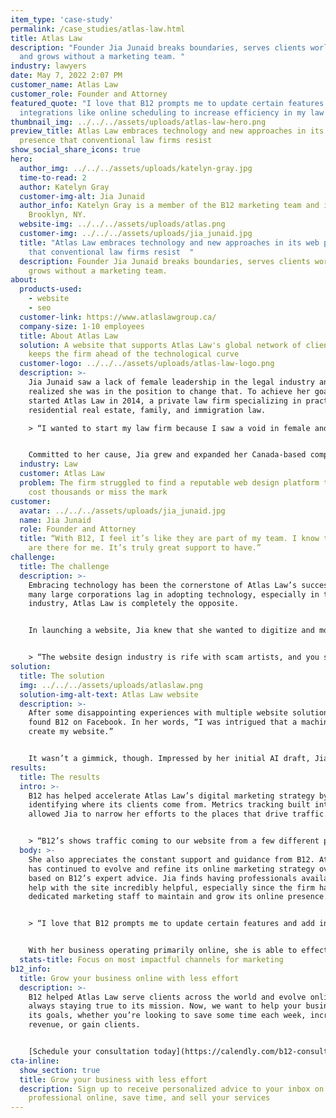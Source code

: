 ```yaml
---
item_type: 'case-study'
permalink: /case_studies/atlas-law.html
title: Atlas Law
description: "Founder Jia Junaid breaks boundaries, serves clients worldwide,
  and grows without a marketing team. "
industry: lawyers
date: May 7, 2022 2:07 PM
customer_name: Atlas Law
customer_role: Founder and Attorney
featured_quote: "I love that B12 prompts me to update certain features and add
  integrations like online scheduling to increase efficiency in my law firm. "
thumbnail_img: ../../../assets/uploads/atlas-law-hero.png
preview_title: Atlas Law embraces technology and new approaches in its web
  presence that conventional law firms resist
show_social_share_icons: true
hero:
  author_img: ../../../assets/uploads/katelyn-gray.jpg
  time-to-read: 2
  author: Katelyn Gray
  customer-img-alt: Jia Junaid
  author_info: Katelyn Gray is a member of the B12 marketing team and is based in
    Brooklyn, NY.
  website-img: ../../../assets/uploads/atlas.png
  customer-img: ../../../assets/uploads/jia_junaid.jpg
  title: "Atlas Law embraces technology and new approaches in its web presence
    that conventional law firms resist  "
  description: Founder Jia Junaid breaks boundaries, serves clients worldwide, and
    grows without a marketing team.
about:
  products-used:
    - website
    - seo
  customer-link: https://www.atlaslawgroup.ca/
  company-size: 1-10 employees
  title: About Atlas Law
  solution: A website that supports Atlas Law's global network of clients and
    keeps the firm ahead of the technological curve
  customer-logo: ../../../assets/uploads/atlas-law-logo.png
  description: >-
    Jia Junaid saw a lack of female leadership in the legal industry and
    realized she was in the position to change that. To achieve her goal, Jia
    started Atlas Law in 2014, a private law firm specializing in practices in
    residential real estate, family, and immigration law.

    > “I wanted to start my law firm because I saw a void in female and minority representation in the legal community. Typically, private practices in corporate law and real estate are very male-dominated, and that is mirrored in my South-Asian ethnic community too. I wanted to break these boundaries and stereotypes and empower women to be leaders and have equal participation in these practices.”


    Committed to her cause, Jia grew and expanded her Canada-based company to represent clients from all over the world, including the United States, the Middle East, South Asia, and North Africa.
  industry: Law
  customer: Atlas Law
  problem: The firm struggled to find a reputable web design platform that didn’t
    cost thousands or miss the mark
customer:
  avatar: ../../../assets/uploads/jia_junaid.jpg
  name: Jia Junaid
  role: Founder and Attorney
  title: “With B12, I feel it’s like they are part of my team. I know that they
    are there for me. It’s truly great support to have.”
challenge:
  title: The challenge
  description: >-
    Embracing technology has been the cornerstone of Atlas Law’s success. While
    many large corporations lag in adopting technology, especially in the legal
    industry, Atlas Law is completely the opposite. 


    In launching a website, Jia knew that she wanted to digitize and modernize every aspect of her law firm, from legal documentation to expanding its online footprint. Despite a clear vision, Jia encountered difficulty when searching for the right platform to build her online presence. She tried several web design companies and freelance designers, which cost thousands of dollars and always returned underwhelming results.


    > “The website design industry is rife with scam artists, and you spend up to thousands of dollars to get nothing in return. I was jaded by the poor services in the market.”
solution:
  title: The solution
  img: ../../../assets/uploads/atlaslaw.png
  solution-img-alt-text: Atlas Law website
  description: >-
    After some disappointing experiences with multiple website solutions, Jia
    found B12 on Facebook. In her words, “I was intrigued that a machine could
    create my website.” 


    It wasn’t a gimmick, though. Impressed by her initial AI draft, Jia scheduled a consultation with a B12 designer, who shared more about web design and personalization options for Atlas Law’s online presence. After the discussion, Atlas Law joined B12 in October 2018 and never looked back.
results:
  title: The results
  intro: >-
    B12 has helped accelerate Atlas Law’s digital marketing strategy by
    identifying where its clients come from. Metrics tracking built into B12 has
    allowed Jia to narrow her efforts to the places that drive traffic.


    > “B12’s shows traffic coming to our website from a few different places, allowing me to focus my energy on certain directories that drive more traffic.”
  body: >-
    She also appreciates the constant support and guidance from B12. Atlas Law
    has continued to evolve and refine its online marketing strategy over time
    based on B12’s expert advice. Jia finds having professionals available to
    help with the site incredibly helpful, especially since the firm has no
    dedicated marketing staff to maintain and grow its online presence.


    > “I love that B12 prompts me to update certain features and add integrations like online scheduling to increase efficiency in my law firm. These recommendations are often things that I would have never considered but have proved to be incredibly useful.”


    With her business operating primarily online, she is able to effectively communicate with clients all over the world through her website. Thanks to B12, a strong team, and a globally connected network, the future looks bright for Atlas Law.
  stats-title: Focus on most impactful channels for marketing
b12_info:
  title: Grow your business online with less effort
  description: >-
    B12 helped Atlas Law serve clients across the world and evolve online while
    always staying true to its mission. Now, we want to help your business reach
    its goals, whether you’re looking to save some time each week, increase your
    revenue, or gain clients. 


    [Schedule your consultation today](https://calendly.com/b12-consultations/b12-consultations) to learn how B12 makes it easy to engage clients, sell your services, and grow your business using one platform.
cta-inline:
  show_section: true
  title: Grow your business with less effort
  description: Sign up to receive personalized advice to your inbox on how to look
    professional online, save time, and sell your services
---
```

